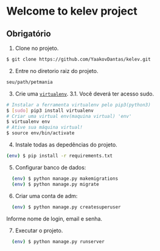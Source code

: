 # Welcome to kelev project

## Obrigatório
1. Clone no projeto.
```bash
$ git clone https://github.com/YaakovDantas/kelev.git
```

2. Entre no diretorio raiz do projeto.
```bash
seu/path/petmania
```

3. Crie uma [`virtualenv`](https://virtualenv.pypa.io/en/latest/index.html).
3.1. Você deverá ter acesso sudo.
  ```bash
  # Instalar a ferramenta virtualenv pelo pip3(python3)
  $ [sudo] pip3 install virtualenv
  # Criar uma virtual env(maquina virtual) 'env'
  $ virtualenv env
  # Ative sua máquina virtual!
  $ source env/bin/activate
  ```

4. Instale todas as depedências do projeto.
  ```bash
  (env) $ pip install -r requirements.txt
  ```
5. Configurar banco de dados:
```bash
  (env) $ python manage.py makemigrations
  (env) $ python manage.py migrate
```

6. Criar uma conta de adm:
```bash
  (env) $ python manage.py createsuperuser
```
Informe nome de login, email e senha.

7. Executar o projeto.

```bash
  (env) $ python manage.py runserver
```